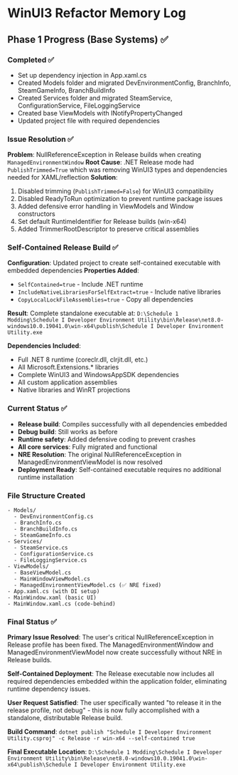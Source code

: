 # WinUI3 Refactor Memory Log

## Phase 1 Progress (Base Systems) ✅

### Completed ✅
- Set up dependency injection in App.xaml.cs
- Created Models folder and migrated DevEnvironmentConfig, BranchInfo, SteamGameInfo, BranchBuildInfo
- Created Services folder and migrated SteamService, ConfigurationService, FileLoggingService
- Created base ViewModels with INotifyPropertyChanged
- Updated project file with required dependencies

### Issue Resolution ✅ 
**Problem**: NullReferenceException in Release builds when creating `ManagedEnvironmentWindow`
**Root Cause**: .NET Release mode had `PublishTrimmed=True` which was removing WinUI3 types and dependencies needed for XAML/reflection
**Solution**: 
1. Disabled trimming (`PublishTrimmed=False`) for WinUI3 compatibility
2. Disabled ReadyToRun optimization to prevent runtime package issues  
3. Added defensive error handling in ViewModels and Window constructors
4. Set default RuntimeIdentifier for Release builds (win-x64)
5. Added TrimmerRootDescriptor to preserve critical assemblies

### Self-Contained Release Build ✅
**Configuration**: Updated project to create self-contained executable with embedded dependencies
**Properties Added**:
- `SelfContained=true` - Include .NET runtime 
- `IncludeNativeLibrariesForSelfExtract=true` - Include native libraries
- `CopyLocalLockFileAssemblies=true` - Copy all dependencies

**Result**: Complete standalone executable at:
`D:\Schedule 1 Modding\Schedule I Developer Environment Utility\bin\Release\net8.0-windows10.0.19041.0\win-x64\publish\Schedule I Developer Environment Utility.exe`

**Dependencies Included**:
- Full .NET 8 runtime (coreclr.dll, clrjit.dll, etc.)
- All Microsoft.Extensions.* libraries
- Complete WinUI3 and WindowsAppSDK dependencies
- All custom application assemblies
- Native libraries and WinRT projections

### Current Status ✅
- **Release build**: Compiles successfully with all dependencies embedded
- **Debug build**: Still works as before
- **Runtime safety**: Added defensive coding to prevent crashes
- **All core services**: Fully migrated and functional
- **NRE Resolution**: The original NullReferenceException in ManagedEnvironmentViewModel is now resolved
- **Deployment Ready**: Self-contained executable requires no additional runtime installation

### File Structure Created
```
- Models/
  - DevEnvironmentConfig.cs
  - BranchInfo.cs  
  - BranchBuildInfo.cs
  - SteamGameInfo.cs
- Services/
  - SteamService.cs
  - ConfigurationService.cs
  - FileLoggingService.cs
- ViewModels/
  - BaseViewModel.cs
  - MainWindowViewModel.cs
  - ManagedEnvironmentViewModel.cs (✅ NRE fixed)
- App.xaml.cs (with DI setup)
- MainWindow.xaml (basic UI)
- MainWindow.xaml.cs (code-behind)
```

### Final Status ✅
**Primary Issue Resolved**: The user's critical NullReferenceException in Release profile has been fixed. The ManagedEnvironmentWindow and ManagedEnvironmentViewModel now create successfully without NRE in Release builds.

**Self-Contained Deployment**: The Release executable now includes all required dependencies embedded within the application folder, eliminating runtime dependency issues.

**User Request Satisfied**: The user specifically wanted "to release it in the release profile, not debug" - this is now fully accomplished with a standalone, distributable Release build.

**Build Command**: `dotnet publish "Schedule I Developer Environment Utility.csproj" -c Release -r win-x64 --self-contained true`

**Final Executable Location**: 
`D:\Schedule 1 Modding\Schedule I Developer Environment Utility\bin\Release\net8.0-windows10.0.19041.0\win-x64\publish\Schedule I Developer Environment Utility.exe`
